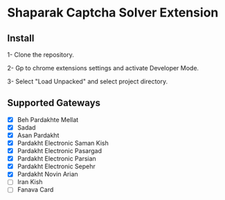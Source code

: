 # Shaparak Captcha Solver Extension

## Install
1- Clone the repository.

2- Gp to chrome extensions settings and activate Developer Mode.

3- Select "Load Unpacked" and select project directory.

## Supported Gateways
- [x] Beh Pardakhte Mellat
- [x] Sadad
- [x] Asan Pardakht
- [x] Pardakht Electronic Saman Kish 
- [x] Pardakht Electronic Pasargad
- [x] Pardakht Electronic Parsian
- [x] Pardakht Electronic Sepehr
- [x] Pardakht Novin Arian
- [ ] Iran Kish
- [ ] Fanava Card 
